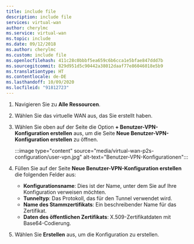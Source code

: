```yaml
---
title: include file
description: include file
services: virtual-wan
author: cherylmc
ms.service: virtual-wan
ms.topic: include
ms.date: 09/12/2018
ms.author: cherylmc
ms.custom: include file
ms.openlocfilehash: 411c28c0bbbf5ea659c6b6cca1e5bfae847ddd7b
ms.sourcegitcommit: 829d951d5c90442a38012daaf77e86046018e5b9
ms.translationtype: HT
ms.contentlocale: de-DE
ms.lasthandoff: 10/09/2020
ms.locfileid: "91812723"
---
```

1. Navigieren Sie zu **Alle Ressourcen**.
1. Wählen Sie das virtuelle WAN aus, das Sie erstellt haben.
1. Wählen Sie oben auf der Seite die Option **+ Benutzer-VPN-Konfiguration erstellen** aus, um die Seite **Neue Benutzer-VPN-Konfiguration erstellen** zu öffnen.

   :::image type="content" source="media/virtual-wan-p2s-configuration/user-vpn.jpg" alt-text="Benutzer-VPN-Konfigurationen":::

1. Füllen Sie auf der Seite **Neue Benutzer-VPN-Konfiguration erstellen** die folgenden Felder aus:

   * **Konfigurationsname**: Dies ist der Name, unter dem Sie auf Ihre Konfiguration verweisen möchten.
   * **Tunneltyp**: Das Protokoll, das für den Tunnel verwendet wird.
   * **Name des Stammzertifikats**: Ein beschreibender Name für das Zertifikat.
   * **Daten des öffentlichen Zertifikats**: X.509-Zertifikatdaten mit Base64-Codierung.
  
1. Wählen Sie **Erstellen** aus, um die Konfiguration zu erstellen.

